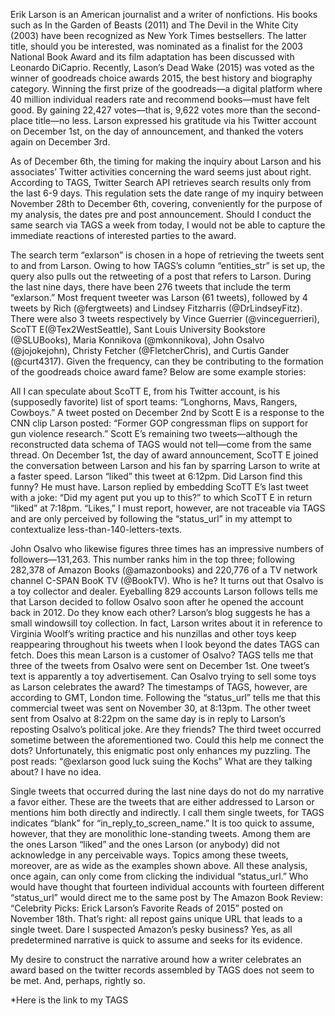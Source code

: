 Erik Larson is an American journalist and a writer of nonfictions. His books such as In the Garden of Beasts (2011) and The Devil in the White City (2003) have been recognized as New York Times bestsellers. The latter title, should you be interested, was nominated as a finalist for the 2003 National Book Award and its film adaptation has been discussed with Leonardo DiCaprio. Recently, Lason’s Dead Wake (2015) was voted as the winner of goodreads choice awards 2015, the best history and biography category. Winning the first prize of the goodreads—a digital platform where 40 million individual readers rate and recommend books—must have felt good. By gaining 22,427 votes—that is, 9,622 votes more than the second-place title—no less. Larson expressed his gratitude via his Twitter account on December 1st, on the day of announcement, and thanked the voters again on December 3rd. 

As of December 6th, the timing for making the inquiry about Larson and his associates’ Twitter activities concerning the ward seems just about right. According to TAGS, Twitter Search API retrieves search results only from the last 6-9 days. This regulation sets the date range of my inquiry between November 28th to December 6th, covering, conveniently for the purpose of my analysis, the dates pre and post announcement. Should I conduct the same search via TAGS a week from today, I would not be able to capture the immediate reactions of interested parties to the award.

The search term “exlarson” is chosen in a hope of retrieving the tweets sent to and from Larson. Owing to how TAGS’s column “entities_str” is set up, the query also pulls out the retweeting of a post that refers to Larson. During the last nine days, there have been 276 tweets that include the term “exlarson.” Most frequent tweeter was Larson (61 tweets), followed by 4 tweets by Rich (@fergtweets) and Lindsey Fitzharris (@DrLindseyFitz). There were also 3 tweets respectively by Vince Guerrier (@vinceguerrieri), ScoTT E(@Tex2WestSeattle), Sant Louis University Bookstore (@SLUBooks), Maria Konnikova (@mkonnikova), John Osalvo (@jojokejohn), Christy Fetcher (@FletcherChris), and Curtis Gander (@curt4317). Given the frequency, can they be contributing to the formation of the goodreads choice award fame? Below are some example stories:

All I can speculate about ScoTT E, from his Twitter account, is his (supposedly favorite) list of sport teams: “Longhorns, Mavs, Rangers, Cowboys.” A tweet posted on December 2nd by Scott E is a response to the CNN clip Larson posted: “Former GOP congressman flips on support for gun violence research.” Scott E’s remaining two tweets—although the reconstructed data schema of TAGS would not tell—come from the same thread. On December 1st, the day of award announcement, ScoTT E joined the conversation between Larson and his fan by sparring Larson to write at a faster speed. Larson “liked” this tweet at 6:12pm. Did Larson find this funny? He must have. Larson replied by embedding ScoTT E’s last tweet with a joke: “Did my agent put you up to this?” to which ScoTT E in return “liked” at 7:18pm. “Likes,” I must report, however, are not traceable via TAGS and are only perceived by following the “status_url” in my attempt to contextualize less-than-140-letters-texts.

John Osalvo who likewise figures three times has an impressive numbers of followers—131,263. This number ranks him in the top three; following 282,378 of Amazon Books (@amazonbooks) and 220,776 of a TV network channel C-SPAN BooK TV (@BookTV). Who is he? It turns out that Osalvo is a toy collector and dealer. Eyeballing 829 accounts Larson follows tells me that Larson decided to follow Osalvo soon after he opened the account back in 2012. Do they know each other? Larson’s blog suggests he has a small windowsill toy collection. In fact, Larson writes about it in reference to Virginia Woolf’s writing practice and his nunzillas and other toys keep reappearing throughout his tweets when I look beyond the dates TAGS can fetch. Does this mean Larson is a customer of Osalvo? TAGS tells me that three of the tweets from Osalvo were sent on December 1st. One tweet’s text is apparently a toy advertisement. Can Osalvo trying to sell some toys as Larson celebrates the award? The timestamps of TAGS, however, are according to GMT, London time. Following the “status_url” tells me that this commercial tweet was sent on November 30, at 8:13pm. The other tweet sent from Osalvo at 8:22pm on the same day is in reply to Larson’s reposting Osalvo’s political joke. Are they friends? The third tweet occurred sometime between the aforementioned two. Could this help me connect the dots? Unfortunately, this enigmatic post only enhances my puzzling. The post reads: “@exlarson good luck suing the Kochs” What are they talking about? I have no idea.

Single tweets that occurred during the last nine days do not do my narrative a favor either. These are the tweets that are either addressed to Larson or mentions him both directly and indirectly. I call them single tweets, for TAGS indicates “blank” for “in_reply_to_screen_name.” It is too quick to assume, however, that they are monolithic lone-standing tweets. Among them are the ones Larson “liked” and the ones Larson (or anybody) did not acknowledge in any perceivable ways. Topics among these tweets, moreover, are as wide as the examples shown above. All these analysis, once again, can only come from clicking the individual “status_url.” Who would have thought that fourteen individual accounts with fourteen different “status_url” would direct me to the same post by The Amazon Book Review: “Celebrity Picks: Erick Larson’s Favorite Reads of 2015” posted on November 18th. That’s right: all repost gains unique URL that leads to a single tweet. Dare I suspected Amazon’s pesky business? Yes, as all predetermined narrative is quick to assume and seeks for its evidence. 

My desire to construct the narrative around how a writer celebrates an award based on the twitter records assembled by TAGS does not seem to be met. And, perhaps, rightly so.

*Here is the link to my TAGS
